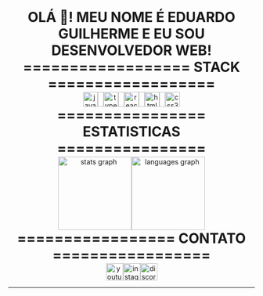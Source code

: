<h1 align="center" style="margin: 0;">OLÁ 👋! MEU NOME É EDUARDO GUILHERME E EU SOU DESENVOLVEDOR WEB!</h1>

<h1 align="center" style="margin: 0;">================== STACK ==================</h1>
<div align="center" style="display: flex; justify-content: center;">
  <img src="https://cdn.jsdelivr.net/gh/devicons/devicon/icons/javascript/javascript-original.svg" height="30" alt="javascript logo" style="margin: 0; border: none;" />
  <img width="12" />
  <img src="https://cdn.jsdelivr.net/gh/devicons/devicon/icons/typescript/typescript-original.svg" height="30" alt="typescript logo" style="margin: 0; border: none;" />
  <img width="12" />
  <img src="https://cdn.jsdelivr.net/gh/devicons/devicon/icons/react/react-original.svg" height="30" alt="react logo" style="margin: 0; border: none;" />
  <img width="12" />
  <img src="https://cdn.jsdelivr.net/gh/devicons/devicon/icons/html5/html5-original.svg" height="30" alt="html5 logo" style="margin: 0; border: none;" />
  <img width="12" />
  <img src="https://cdn.jsdelivr.net/gh/devicons/devicon/icons/css3/css3-original.svg" height="30" alt="css3 logo" style="margin: 0; border: none;" />
</div>

<h1 align="center" style="margin: 0;">================ ESTATISTICAS ================</h1>
<div align="center" style="display: flex; justify-content: center;">
  <img src="https://github-readme-stats.vercel.app/api?username=egoficial&hide_title=false&hide_rank=false&show_icons=true&include_all_commits=true&count_private=true&disable_animations=false&theme=dark&locale=pt-br&hide_border=false" height="150" alt="stats graph" style="margin: 0; border: none;" />
  <img src="https://github-readme-stats.vercel.app/api/top-langs?username=egoficial&locale=pt-br&hide_title=false&layout=compact&card_width=320&langs_count=5&theme=dark&hide_border=false" height="150" alt="languages graph" style="margin: 0; border: none;" />
</div>

<h1 align="center" style="margin: 0;">================= CONTATO =================</h1>
<div align="center" style="display: flex; justify-content: center;">
  <a href="https://www.youtube.com/@EgOnYoutube" target="_blank" style="text-decoration: none;">
    <img src="https://img.shields.io/static/v1?message=Youtube&logo=youtube&label=&color=FF0000&logoColor=white&labelColor=&style=for-the-badge" height="35" alt="youtube logo" style="margin: 0; border: none;" />
  </a>
  <a href="https://www.instagram.com/insta.eg_/" target="_blank" style="text-decoration: none;">
    <img src="https://img.shields.io/static/v1?message=Instagram&logo=instagram&label=&color=E4405F&logoColor=white&labelColor=&style=for-the-badge" height="35" alt="instagram logo" style="margin: 0; border: none;" />
  </a>
  <a href="https://discord.com" target="_blank" style="text-decoration: none;">
    <img src="https://img.shields.io/static/v1?message=Discord&logo=discord&label=&color=7289DA&logoColor=white&labelColor=&style=for-the-badge" height="35" alt="discord logo" style="margin: 0; border: none;" />
  </a>
</div>

---
